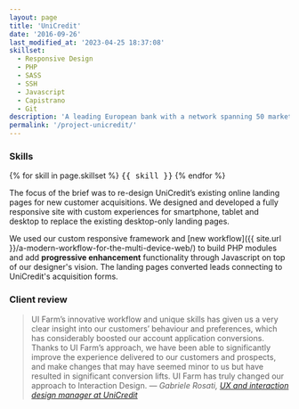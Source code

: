 ```yaml
---
layout: page
title: 'UniCredit'
date: '2016-09-26'
last_modified_at: '2023-04-25 18:37:08'
skillset:
  - Responsive Design
  - PHP
  - SASS
  - SSH
  - Javascript
  - Capistrano
  - Git
description: 'A leading European bank with a network spanning 50 markets. The brief: re-design their landing pages for new customer acquisitions.'
permalink: '/project-unicredit/'
---
```

<div class="notice">
  <h3>Skills</h3>
  {% for skill in page.skillset %}
  <kbd>{{ skill }}</kbd>
  {% endfor %}
</div>

The focus of the brief was to re-design UniCredit’s existing online landing pages for new customer acquisitions. We designed and developed a fully responsive site with custom experiences for smartphone, tablet and desktop to replace the existing desktop-only landing pages.

We used our custom responsive framework and [new workflow]({{ site.url }}/a-modern-workflow-for-the-multi-device-web/) to build PHP modules and add **progressive enhancement** functionality through Javascript on top of our designer's vision. The landing pages converted leads connecting to UniCredit's acquisition forms.

### Client review

> UI Farm’s innovative workflow and unique skills has given us a very clear insight into our customers’ behaviour and preferences, which has considerably boosted our account application conversions. Thanks to UI Farm’s approach, we have been able to significantly improve the experience delivered to our customers and prospects, and make changes that may have seemed minor to us but have resulted in significant conversion lifts. UI Farm has truly changed our approach to Interaction Design.
> <cite>— Gabriele Rosati, [UX and interaction design manager at UniCredit](https://www.linkedin.com/in/rosati/)</cite>